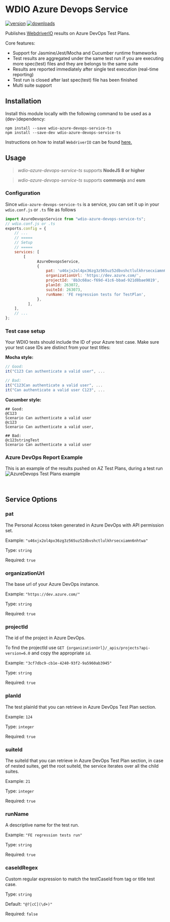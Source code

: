 # WDIO Azure Devops Service

[![version](https://img.shields.io/npm/v/wdio-azure-devops-service-ts.svg)](https://www.npmjs.com/package/wdio-azure-devops-service-ts)
[![downloads](https://img.shields.io/npm/dt/wdio-azure-devops-service-ts.svg)](https://www.npmjs.com/package/wdio-azure-devops-service-ts)

Publishes [WebdriverIO](https://webdriver.io/) results on Azure DevOps Test Plans.

Core features:

* Support for Jasmine/Jest/Mocha and Cucumber runtime frameworks
* Test results are aggregated under the same test run if you are executing more spec(test) files and they are belongs to the same suite
* Results are reported immediately after single test execution (real-time reporting)
* Test run is closed after last spec(test) file has been finished
* Multi suite support


## Installation

Install this module locally with the following command to be used as a (dev-)dependency:

```shell
npm install --save wdio-azure-devops-service-ts
npm install --save-dev wdio-azure-devops-service-ts
```

Instructions on how to install `WebdriverIO` can be found [here.](https://webdriver.io/docs/gettingstarted)

## Usage

> _wdio-azure-devops-service-ts_ supports **NodeJS 8 or higher**

> _wdio-azure-devops-service-ts_ supports **commonjs** and **esm**

### Configuration

Since `wdio-azure-devops-service-ts` is a service, you can set it up in your `wdio.conf.js` or `.ts` file as follows

```js
import AzureDevopsService from "wdio-azure-devops-service-ts";
// wdio.conf.js or .ts
exports.config = {
    // ...
    // =====
    // Setup
    // =====
    services: [
        [
              AzureDevopsService,
              {
                  pat: 'u46xjx2ol4px36zg3z565uz52dbvshctlulkhrsecxiamn6nhtwa',
                  organizationUrl: 'https://dev.azure.com/',
                  projectId: '8b3c68ac-f69d-41c6-bbad-921d8bae9819',
                  planId: 263072,
                  suiteId: 263073,
                  runName: 'FE regression tests for TestPlan',
              },
          ],
    ],
    // ...
};
```

### Test case setup

Your WDIO tests should include the ID of your Azure test case. Make sure your test case IDs are distinct from your test titles:

**Mocha style:**
```Javascript
// Good:
it("C123 Can authenticate a valid user", ...

// Bad:
it("C123Can authenticate a valid user", ...
it("Can authenticate a valid user C123", ...
```

**Cucumber style:**
```Gherkin
## Good:
@C123
Scenario Can authenticate a valid user
@c123
Scenario Can authenticate a valid user,

## Bad:
@c123stringTest
Scenario Can authenticate a valid user
```

### Azure DevOps Report Example

This is an example of the results pushed on AZ Test Plans, during a test run
![AzureDevops Test Plans example](./img/AZ-DevOps-example.png)

<br>

## Service Options

### pat

The Personal Access token generated in Azure DevOps with API permission set.

Example: `"u46xjx2ol4px36zg3z565uz52dbvshctlulkhrsecxiamn6nhtwa"`

Type: `string`

Required: `true`

### organizationUrl

The base url of your Azure DevOps instance.

Example: `"https://dev.azure.com/"`

Type: `string`

Required: `true`

### projectId

The id of the project in Azure DevOps.

To find the projectId use `GET {organizationUrl}/_apis/projects?api-version=6.0` and copy the appropriate `id`.

Example: `"3cf7dbc9-cb1e-4240-93f2-9a5960ab3945"`

Type: `string`

Required: `true`

### planId

The test plainId that you can retrieve in Azure DevOps Test Plan section.

Example: `124`

Type: `integer`

Required: `true`

### suiteId

The suiteId that you can retrieve in Azure DevOps Test Plan section, in case of nested suites, get the root suiteId, the service iterates over all the child suites. 

Example: `21`

Type: `integer`

Required: `true`

### runName

A descriptive name for the test run.

Example: `"FE regression tests run"`

Type: `string`

Required: `true`

### caseIdRegex

Custom regular expression to match the testCaseId from tag or title test case.

Type: `string`

Default: `"@?[cC](\d+)"`

Required: `false`
